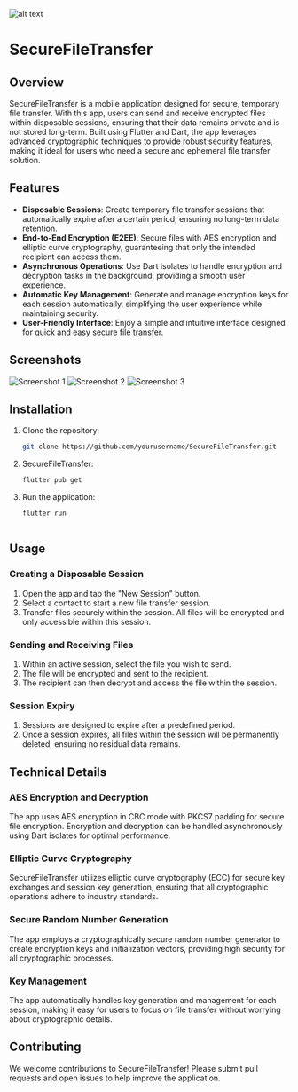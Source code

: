 ![alt text](https://lokdon.com/wp-content/uploads/2021/09/Subtitle_01-2.jpg)

# SecureFileTransfer

## Overview

SecureFileTransfer is a mobile application designed for secure, temporary file transfer. With this
app, users can send and receive encrypted files within disposable sessions, ensuring that their data
remains private and is not stored long-term. Built using Flutter and Dart, the app leverages
advanced cryptographic techniques to provide robust security features, making it ideal for users who
need a secure and ephemeral file transfer solution.

## Features

- **Disposable Sessions**: Create temporary file transfer sessions that automatically expire after a
  certain period, ensuring no long-term data retention.
- **End-to-End Encryption (E2EE)**: Secure files with AES encryption and elliptic curve
  cryptography, guaranteeing that only the intended recipient can access them.
- **Asynchronous Operations**: Use Dart isolates to handle encryption and decryption tasks in the
  background, providing a smooth user experience.
- **Automatic Key Management**: Generate and manage encryption keys for each session automatically,
  simplifying the user experience while maintaining security.
- **User-Friendly Interface**: Enjoy a simple and intuitive interface designed for quick and easy
  secure file transfer.

## Screenshots

![Screenshot 1](https://github.com/xaldarof/tuynuk/blob/main/assets/images/logo_dark.png)
![Screenshot 2](screenshots/screenshot2.png)
![Screenshot 3](screenshots/screenshot3.png)

## Installation

1. Clone the repository:
   ```bash
   git clone https://github.com/yourusername/SecureFileTransfer.git

2. SecureFileTransfer:
   ```bash
   flutter pub get

3. Run the application:
   ```bash
   flutter run



## Usage

### Creating a Disposable Session

1. Open the app and tap the "New Session" button.
2. Select a contact to start a new file transfer session.
3. Transfer files securely within the session. All files will be encrypted and only accessible within this session.

### Sending and Receiving Files

1. Within an active session, select the file you wish to send.
2. The file will be encrypted and sent to the recipient.
3. The recipient can then decrypt and access the file within the session.

### Session Expiry

1. Sessions are designed to expire after a predefined period.
2. Once a session expires, all files within the session will be permanently deleted, ensuring no residual data remains.

## Technical Details

### AES Encryption and Decryption

The app uses AES encryption in CBC mode with PKCS7 padding for secure file encryption. Encryption and decryption can be handled asynchronously using Dart isolates for optimal performance.

### Elliptic Curve Cryptography

SecureFileTransfer utilizes elliptic curve cryptography (ECC) for secure key exchanges and session key generation, ensuring that all cryptographic operations adhere to industry standards.

### Secure Random Number Generation

The app employs a cryptographically secure random number generator to create encryption keys and initialization vectors, providing high security for all cryptographic processes.

### Key Management

The app automatically handles key generation and management for each session, making it easy for users to focus on file transfer without worrying about cryptographic details.

## Contributing

We welcome contributions to SecureFileTransfer! Please submit pull requests and open issues to help improve the application.


